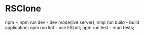 # RSClone

npm -i
npm run dev - dev mode(live server);
nmp run build - build application;
npm run lint - use ESLint;
npm run test - reun tests;
